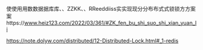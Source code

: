 

使使用用数数据据库库、、ZZKK、、RReeddiiss实实现现分分布布式式锁锁方方案案https://www.heiz123.com/2022/03/361/#ZK_fen_bu_shi_suo_shi_xian_yuan_li



https://note.dolyw.com/distributed/12-Distributed-Lock.html#_1-redis